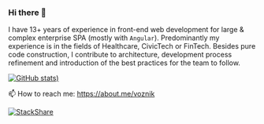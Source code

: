 ### Hi there 👋

<!--
**voznik/voznik** is a ✨ _special_ ✨ repository because its `README.md` (this file) appears on your GitHub profile.

Here are some ideas to get you started:

- 🔭 I’m currently working on ...
- 🌱 I’m currently learning ...
- 👯 I’m looking to collaborate on ...
- 🤔 I’m looking for help with ...
- 💬 Ask me about ...
- 📫 How to reach me: ...
- 😄 Pronouns: ...
- ⚡ Fun fact: ...
-->

I have 13+ years of experience in front-end web development for large & complex enterprise SPA (mostly with `Angular`). Predominantly my experience is in the fields of Healthcare, CivicTech or FinTech. Besides pure code construction, I contribute to architecture, development process refinement and introduction of the best practices for the team to follow.

[![GitHub stats](https://github-readme-stats.vercel.app/api?username=voznik&rank_icon=github&show_icons=true&custom_title=GitHub))](https://github.com/anuraghazra/github-readme-stats)

📫 How to reach me: https://about.me/voznik

[![StackShare](http://img.shields.io/badge/tech-stack-0690fa.svg?style=flat)](https://stackshare.io/voznik/my-stack)
